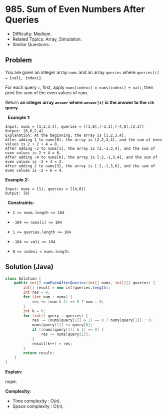 # 985. Sum of Even Numbers After Queries

- Difficulty: Medium.
- Related Topics: Array, Simulation.
- Similar Questions: .

## Problem

You are given an integer array ```nums``` and an array ```queries``` where ```queries[i] = [vali, indexi]```.

For each query ```i```, first, apply ```nums[indexi] = nums[indexi] + vali```, then print the sum of the even values of ```nums```.

Return **an integer array **```answer```** where **```answer[i]```** is the answer to the **```ith```** query**.

 
**Example 1:**

```
Input: nums = [1,2,3,4], queries = [[1,0],[-3,1],[-4,0],[2,3]]
Output: [8,6,2,4]
Explanation: At the beginning, the array is [1,2,3,4].
After adding 1 to nums[0], the array is [2,2,3,4], and the sum of even values is 2 + 2 + 4 = 8.
After adding -3 to nums[1], the array is [2,-1,3,4], and the sum of even values is 2 + 4 = 6.
After adding -4 to nums[0], the array is [-2,-1,3,4], and the sum of even values is -2 + 4 = 2.
After adding 2 to nums[3], the array is [-2,-1,3,6], and the sum of even values is -2 + 6 = 4.
```

**Example 2:**

```
Input: nums = [1], queries = [[4,0]]
Output: [0]
```

 
**Constraints:**


	
- ```1 <= nums.length <= 104```
	
- ```-104 <= nums[i] <= 104```
	
- ```1 <= queries.length <= 104```
	
- ```-104 <= vali <= 104```
	
- ```0 <= indexi < nums.length```



## Solution (Java)

```java
class Solution {
    public int[] sumEvenAfterQueries(int[] nums, int[][] queries) {
        int[] result = new int[queries.length];
        int res = 0;
        for (int num : nums) {
            res += (num & 1) == 0 ? num : 0;
        }
        int k = 0;
        for (int[] query : queries) {
            res -= (nums[query[1]] & 1) == 0 ? nums[query[1]] : 0;
            nums[query[1]] += query[0];
            if ((nums[query[1]] & 1) == 0) {
                res += nums[query[1]];
            }
            result[k++] = res;
        }
        return result;
    }
}
```

**Explain:**

nope.

**Complexity:**

* Time complexity : O(n).
* Space complexity : O(n).
